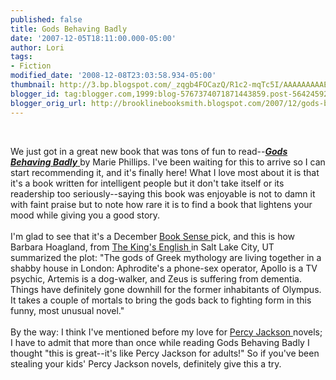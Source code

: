 ```yaml
---
published: false
title: Gods Behaving Badly
date: '2007-12-05T18:11:00.000-05:00'
author: Lori
tags:
- Fiction
modified_date: '2008-12-08T23:03:58.934-05:00'
thumbnail: http://3.bp.blogspot.com/_zqgb4FOCazQ/R1c2-mqTc5I/AAAAAAAAAEU/CrP0f7ec_Q8/s72-c/gods.jpg
blogger_id: tag:blogger.com,1999:blog-5767374071871443859.post-5642459238155526446
blogger_orig_url: http://brooklinebooksmith.blogspot.com/2007/12/gods-behaving-badly.html
---
```


<a href="http://3.bp.blogspot.com/_zqgb4FOCazQ/R1c2-mqTc5I/AAAAAAAAAEU/CrP0f7ec_Q8/s1600-h/gods.jpg"><img id="BLOGGER_PHOTO_ID_5140637948824482706" style="FLOAT: right; MARGIN: 0px 0px 10px 10px; CURSOR: hand" alt="" src="http://3.bp.blogspot.com/_zqgb4FOCazQ/R1c2-mqTc5I/AAAAAAAAAEU/CrP0f7ec_Q8/s320/gods.jpg" border="0" /></a><br /><div>We just got in a great new book that was tons of fun to read--<a href="http://brookline.booksense.com/NASApp/store/Product?s=showproduct&amp;isbn=9780316067621"><strong><em>Gods Behaving Badly</em></strong> </a>by Marie Phillips. I've been waiting for this to arrive so I can start recommending it, and it's finally here! What I love most about it is that it's a book written for intelligent people but it don't take itself or its readership too seriously--saying this book was enjoyable is not to damn it with faint praise but to note how rare it is to find a book that lightens your mood while giving you a good story.</div><br /><div></div><div>I'm glad to see that it's a December <a href="http://www.booksense.com/">Book Sense </a>pick, and this is how Barbara Hoagland, from <a href="http://kingsenglish.booksense.com/NASApp/store/IndexJsp">The King's English </a>in Salt Lake City, UT summarized the plot: "The gods of Greek mythology are living together in a shabby house in London: Aphrodite's a phone-sex operator, Apollo is a TV psychic, Artemis is a dog-walker, and Zeus is suffering from dementia. Things have definitely gone downhill for the former inhabitants of Olympus. It takes a couple of mortals to bring the gods back to fighting form in this funny, most unusual novel." </div><br /><div></div><div>By the way: I think I've mentioned before my love for <a href="http://brookline.booksense.com/NASApp/store/Product?s=showproduct&amp;isbn=9780786838653">Percy Jackson </a>novels; I have to admit that more than once while reading Gods Behaving Badly I thought "this is great--it's like Percy Jackson for adults!" So if you've been stealing your kids' Percy Jackson novels, definitely give this a try. </div>